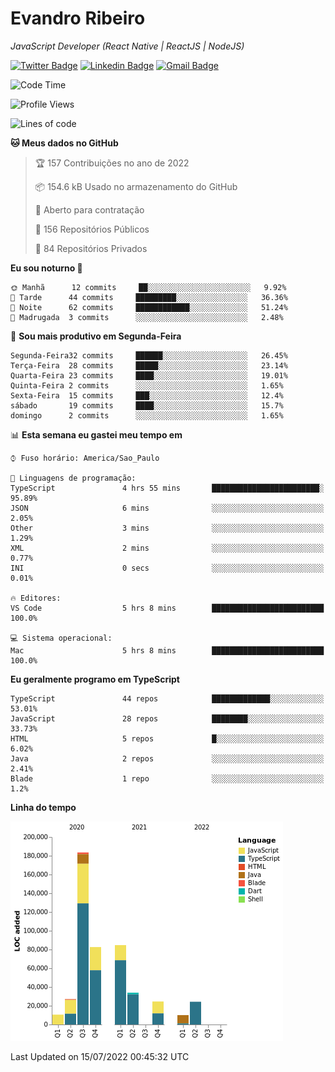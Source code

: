 # Evandro **Ribeiro**

*JavaScript Developer (React Native | ReactJS | NodeJS)*

[![Twitter Badge](https://img.shields.io/badge/-@ribeiroevandro-201B2D?style=flat-square&labelColor=201B2D&logo=twitter&logoColor=white&link=https://twitter.com/ribeiroevandro)](https://twitter.com/ribeiroevandro) 
[![Linkedin Badge](https://img.shields.io/badge/-Evandro%20Ribeiro-201B2D?style=flat-square&logo=Linkedin&logoColor=white&link=https://www.linkedin.com/in/ribeiroevandro)](https://www.linkedin.com/in/ribeiroevandro) 
[![Gmail Badge](https://img.shields.io/badge/-oi@ribeiroevandro.com.br-201B2D?style=flat-square&logo=Gmail&logoColor=white&link=mailto:oi@ribeiroevandro.com.br)](mailto:oi@ribeiroevandro.com.br)


<!--START_SECTION:waka-->
![Code Time](http://img.shields.io/badge/Code%20Time-0%20secs-blue)

![Profile Views](http://img.shields.io/badge/Visualizac%C3%B5es%20do%20perfil-1-blue)

![Lines of code](https://img.shields.io/badge/Desde%20o%20Hello%20World%20eu%20escrevi-481%20Thousand%20linhas%20de%20c%C3%B3digo-blue)

**🐱 Meus dados no GitHub** 

> 🏆 157 Contribuições no ano de 2022
 > 
> 📦 154.6 kB Usado no armazenamento do GitHub 
 > 
> 💼 Aberto para contratação
 > 
> 📜 156 Repositórios Públicos 
 > 
> 🔑 84 Repositórios Privados  
 > 
**Eu sou noturno 🦉** 

```text
🌞 Manhã      12 commits     ██░░░░░░░░░░░░░░░░░░░░░░░   9.92% 
🌆 Tarde      44 commits     █████████░░░░░░░░░░░░░░░░   36.36% 
🌃 Noite      62 commits     ████████████░░░░░░░░░░░░░   51.24% 
🌙 Madrugada  3 commits      ░░░░░░░░░░░░░░░░░░░░░░░░░   2.48%

```
📅 **Sou mais produtivo em Segunda-Feira** 

```text
Segunda-Feira32 commits     ██████░░░░░░░░░░░░░░░░░░░   26.45% 
Terça-Feira  28 commits     █████░░░░░░░░░░░░░░░░░░░░   23.14% 
Quarta-Feira 23 commits     ████░░░░░░░░░░░░░░░░░░░░░   19.01% 
Quinta-Feira 2 commits      ░░░░░░░░░░░░░░░░░░░░░░░░░   1.65% 
Sexta-Feira  15 commits     ███░░░░░░░░░░░░░░░░░░░░░░   12.4% 
sábado       19 commits     ████░░░░░░░░░░░░░░░░░░░░░   15.7% 
domingo      2 commits      ░░░░░░░░░░░░░░░░░░░░░░░░░   1.65%

```


📊 **Esta semana eu gastei meu tempo em** 

```text
⌚︎ Fuso horário: America/Sao_Paulo

💬 Linguagens de programação: 
TypeScript               4 hrs 55 mins       ████████████████████████░   95.89% 
JSON                     6 mins              ░░░░░░░░░░░░░░░░░░░░░░░░░   2.05% 
Other                    3 mins              ░░░░░░░░░░░░░░░░░░░░░░░░░   1.29% 
XML                      2 mins              ░░░░░░░░░░░░░░░░░░░░░░░░░   0.77% 
INI                      0 secs              ░░░░░░░░░░░░░░░░░░░░░░░░░   0.01%

🔥 Editores: 
VS Code                  5 hrs 8 mins        █████████████████████████   100.0%

💻 Sistema operacional: 
Mac                      5 hrs 8 mins        █████████████████████████   100.0%

```

**Eu geralmente programo em TypeScript** 

```text
TypeScript               44 repos            █████████████░░░░░░░░░░░░   53.01% 
JavaScript               28 repos            ████████░░░░░░░░░░░░░░░░░   33.73% 
HTML                     5 repos             █░░░░░░░░░░░░░░░░░░░░░░░░   6.02% 
Java                     2 repos             ░░░░░░░░░░░░░░░░░░░░░░░░░   2.41% 
Blade                    1 repo              ░░░░░░░░░░░░░░░░░░░░░░░░░   1.2%

```


**Linha do tempo**

![Chart not found](https://raw.githubusercontent.com/ribeiroevandro/ribeiroevandro/master/charts/bar_graph.png) 


 Last Updated on 15/07/2022 00:45:32 UTC
<!--END_SECTION:waka-->
